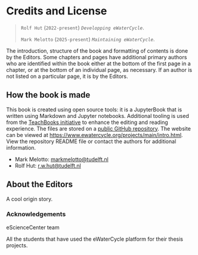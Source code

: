 # Credits and License


> `Rolf Hut` (`2022-present`) _`Developping eWaterCycle`_.
> 
> `Mark Melotto` (`2025-present`) _`Maintaining eWaterCycle`_.

The introduction, structure of the book and formatting of contents is done by the Editors. Some chapters and pages have additional primary authors who are identified within the book either at the bottom of the first page in a chapter, or at the bottom of an individual page, as necessary. If an author is not listed on a particular page, it is by the Editors.


## How the book is made

This book is created using open source tools: it is a JupyterBook that is written using Markdown and Jupyter notebooks. 
Additional tooling is used from the [TeachBooks initiative](https://teachbooks.io/) to enhance the editing and reading experience. 
The files are stored on a [public GitHub repository](https://github.com/eWaterCycle/projects/tree/main). 
The website can be viewed at https://www.ewatercycle.org/projects/main/intro.html. 
View the repository README file or contact the authors for additional information.

- Mark Melotto: markmelotto@tudelft.nl
- Rolf Hut: r.w.hut@tudelft.nl


## About the Editors

A cool origin story.

### Acknowledgements

eScienceCenter team

All the students that have used the eWaterCycle platform for their thesis projects.
